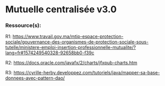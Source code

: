 # Mutuelle centralisée v3.0 


### Ressource(s):
  R1: https://www.travail.gov.ma/mtip-espace-protection-sociale/gouvernance-des-organismes-de-protection-sociale-sous-tutelle/ministere-emploi-insertion-professionnelle-mutualite/?lang=fr#1574249540328-92658bb0-f39c
  
  R2: https://docs.oracle.com/javafx/2/charts/jfxpub-charts.htm
  
  R3: https://cyrille-herby.developpez.com/tutoriels/java/mapper-sa-base-donnees-avec-pattern-dao/




